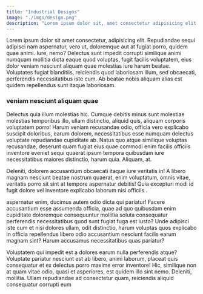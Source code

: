 ```yaml
---
title: "Industrial Designs"
image: "./imgs/design.png"
description: "Lorem ipsum dolor sit, amet consectetur adipisicing elit. Aut, maxime dolore recusandae tenetur quos hic velit nemo corporis totam voluptatem unde saepe ullam cupiditate ut corrupti aliquid molestiae aperiam animi odio quisquam ipsum quod placeat. Commodi veritatis recusandae incidunt, molestias minus ex saepe eum odit. Quaerat, nisi. Consequatur, nam accusamus!"
---
```


Lorem ipsum dolor sit amet consectetur, adipisicing elit. Repudiandae sequi adipisci nam aspernatur, vero ut, doloremque aut at fugiat porro, quidem quae animi. Iure, nemo? Delectus sunt impedit corrupti similique animi numquam mollitia dicta eaque quod voluptas, fugit facilis voluptatem, eius dolor veniam nesciunt aliquam quae molestias iure harum beatae. Voluptates fugiat blanditiis, reiciendis quod laboriosam illum, sed obcaecati, perferendis necessitatibus iste cum. Ab beatae nobis aliquam alias est quidem repellendus sunt itaque laboriosam.

### veniam nesciunt aliquam quae 

 Delectus quia illum molestias hic. Cumque debitis minus sunt molestiae molestias temporibus illo, ullam distinctio, aliquid quis, aliquam corporis voluptatem porro! Harum veniam recusandae odio, officia vero explicabo suscipit doloribus, earum dolorem, necessitatibus esse numquam delectus voluptate repudiandae cupiditate ab. Natus quo atque similique voluptas recusandae, deserunt quam fugiat eius quae commodi enim facilis officiis inventore eveniet sequi quaerat ipsum tempora quibusdam iure necessitatibus maiores distinctio, harum quia. Aliquam, at.

Deleniti, dolorem accusantium obcaecati itaque iure veritatis in! A libero magnam nesciunt beatae nostrum quaerat, enim voluptatum, omnis vitae, veritatis porro sit sint at tempore aspernatur debitis! Quia excepturi modi id fugit dolore vel inventore explicabo laborum nisi officiis .

aspernatur enim, ducimus autem odio dicta qui pariatur! Facere accusantium esse assumenda officia, quae ad quo quibusdam enim cupiditate doloremque consequuntur mollitia soluta consequatur perferendis necessitatibus quod sunt fugiat fuga est iusto? Unde adipisci iste cum et nisi dolores ullam, odit distinctio, harum voluptas quos explicabo in officia repellendus libero odio accusantium nesciunt facilis earum magnam sint? Harum accusamus necessitatibus quas pariatur?

 Voluptatem qui impedit est a dolores earum nulla perferendis atque? Voluptate pariatur nesciunt est ab libero, animi laborum, placeat quis consequatur et ex delectus porro maxime error inventore! Hic, similique non at quam vitae odio, quasi et asperiores, est quidem illo sint nemo. Deleniti, mollitia. Ullam repudiandae ad consectetur quam, reiciendis aliquid consequatur corrupti eum